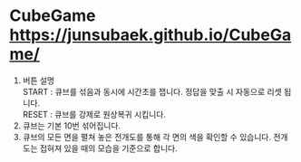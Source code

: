 # CubeGame https://junsubaek.github.io/CubeGame/

1. 버튼 설명<br/>
START : 큐브를 섞음과 동시에 시간초를 잽니다. 정답을 맞출 시 자동으로 리셋 됩니다.<br/>
RESET : 큐브를 강제로 원상복귀 시킵니다.<br/>
2. 큐브는 기본 10번 섞어집니다.
3. 큐브의 모든 면을 펼쳐 놓은 전개도를 통해 각 면의 색을 확인할 수 있습니다. 
전개도는 접혀져 있을 때의 모습을 기준으로 합니다.
